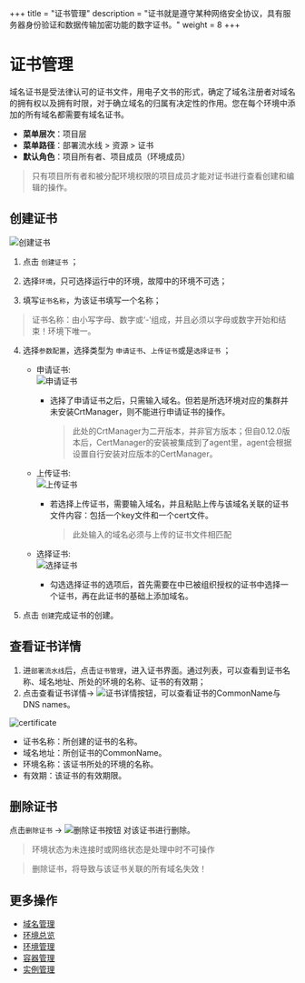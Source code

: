 
+++
title = "证书管理"
description = "证书就是遵守某种网络安全协议，具有服务器身份验证和数据传输加密功能的数字证书。"
weight = 8
+++

# 证书管理

域名证书是受法律认可的证书文件，用电子文书的形式，确定了域名注册者对域名的拥有权以及拥有时限，对于确立域名的归属有决定性的作用。您在每个环境中添加的所有域名都需要有域名证书。
    
  - **菜单层次**：项目层
  - **菜单路径**：部署流水线 > 资源 > 证书
  - **默认角色**：项目所有者、项目成员（环境成员）
<blockquote class="note">
只有项目所有者和被分配环境权限的项目成员才能对证书进行查看创建和编辑的操作。
</blockquote>

## 创建证书  
![创建证书](/docs/user-guide/deployment-pipeline/image/c-create.png)
 
 1. 点击 `创建证书` ；

 2. 选择`环境`，只可选择运行中的环境，故障中的环境不可选；

 3. 填写`证书名称`，为该证书填写一个名称；  
 <blockquote class="warning">  证书名称：由小写字母、数字或‘-’组成，并且必须以字母或数字开始和结束！环境下唯一。</blockquote>

 
 4. 选择`参数配置`，选择类型为 `申请证书`、`上传证书`或是`选择证书` ；
 
    - 申请证书:  
    ![申请证书](/docs/user-guide/deployment-pipeline/image/c-apply.jpg)
    
        - 选择了申请证书之后，只需输入域名。但若是所选环境对应的集群并未安装CrtManager，则不能进行申请证书的操作。

            <blockquote class="warning">
              此处的CrtManager为二开版本，并非官方版本；但自0.12.0版本后，CertManager的安装被集成到了agent里，agent会根据设置自行安装对应版本的CertManager。
            </blockquote>

        
    - 上传证书:  
    ![上传证书](/docs/user-guide/deployment-pipeline/image/c-upload.jpg)
     
        - 若选择上传证书，需要输入域名，并且粘贴上传与该域名关联的证书文件内容：包括一个key文件和一个cert文件。
              
            <blockquote class="warning">
              此处输入的域名必须与上传的证书文件相匹配
            </blockquote>

    - 选择证书:  
    ![选择证书](/docs/user-guide/deployment-pipeline/image/c-choose.jpg)
    
        - 勾选选择证书的选项后，首先需要在中已被组织授权的证书中选择一个证书，再在此证书的基础上添加域名。
              
          
 5. 点击 `创建`完成证书的创建。


## 查看证书详情
 1. 进`部署流水线`后，点击`证书管理`，进入证书界面。通过列表，可以查看到证书名称、域名地址、所处的环境的名称、证书的有效期；
 2. 点击查看证书详情→ ![证书详情按钮](/docs/user-guide/deployment-pipeline/image/del_net_button.png)，可以查看证书的CommonName与DNS names。

  ![certificate](/docs/user-guide/deployment-pipeline/image/c-more.png)     
  
  - 证书名称：所创建的证书的名称。
  - 域名地址：所创证书的CommonName。  
  - 环境名称：该证书所处的环境的名称。
  - 有效期：该证书的有效期限。



## 删除证书

点击`删除证书` → ![删除证书按钮](/docs/user-guide/deployment-pipeline/image/del_net_button.png) 对该证书进行删除。

<blockquote class="note">
  环境状态为未连接时或网络状态是处理中时不可操作
</blockquote>

<blockquote class="warning">
  删除证书，将导致与该证书关联的所有域名失效！
</blockquote>

## 更多操作
- [域名管理](../ingress)
- [环境总览](../environments-overview)
- [环境管理](../environment-pipeline)
- [容器管理](../container)
- [实例管理](../instance)


